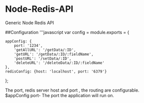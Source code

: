# Node-Redis-API
Generic Node Redis API

##Configuration
'''javascript
var config = module.exports = {

    appConfig: {
        port: '1234',
        'getAllURL': '/getData/:ID',
        'getURL': '/getData/:ID/:fieldName',
        'postURL': '/setData/:ID',
        'deleteURL': '/deleteData/:ID/:fieldName'
    },
    redisConfig: {host: 'localhost', port: '6379'}
};

The port, redis server host and port , the routing are configurable.
$appConfig
port- The port the application will run on.
